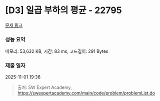# [D3] 일곱 부하의 평균 - 22795 

[문제 링크](https://swexpertacademy.com/main/code/problem/problemDetail.do?contestProbId=AZND_Dyq8SUDFAWB) 

### 성능 요약

메모리: 53,632 KB, 시간: 83 ms, 코드길이: 291 Bytes

### 제출 일자

2025-11-01 19:36



> 출처: SW Expert Academy, https://swexpertacademy.com/main/code/problem/problemList.do